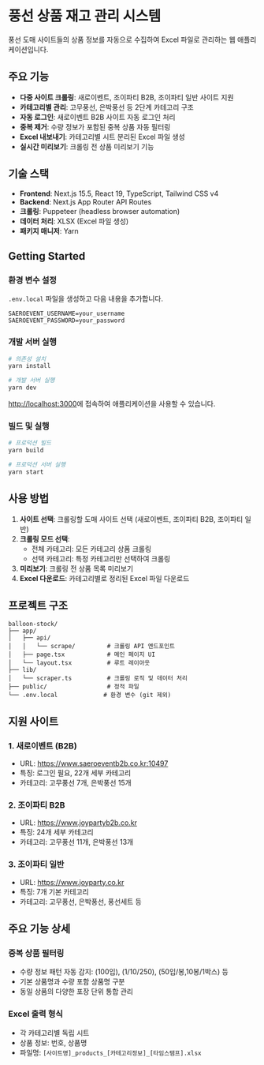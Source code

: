 # 풍선 상품 재고 관리 시스템

풍선 도매 사이트들의 상품 정보를 자동으로 수집하여 Excel 파일로 관리하는 웹 애플리케이션입니다.

## 주요 기능

- **다중 사이트 크롤링**: 새로이벤트, 조이파티 B2B, 조이파티 일반 사이트 지원
- **카테고리별 관리**: 고무풍선, 은박풍선 등 2단계 카테고리 구조
- **자동 로그인**: 새로이벤트 B2B 사이트 자동 로그인 처리
- **중복 제거**: 수량 정보가 포함된 중복 상품 자동 필터링
- **Excel 내보내기**: 카테고리별 시트 분리된 Excel 파일 생성
- **실시간 미리보기**: 크롤링 전 상품 미리보기 기능

## 기술 스택

- **Frontend**: Next.js 15.5, React 19, TypeScript, Tailwind CSS v4
- **Backend**: Next.js App Router API Routes
- **크롤링**: Puppeteer (headless browser automation)
- **데이터 처리**: XLSX (Excel 파일 생성)
- **패키지 매니저**: Yarn

## Getting Started

### 환경 변수 설정

`.env.local` 파일을 생성하고 다음 내용을 추가합니다.

```env
SAEROEVENT_USERNAME=your_username
SAEROEVENT_PASSWORD=your_password
```

### 개발 서버 실행

```bash
# 의존성 설치
yarn install

# 개발 서버 실행
yarn dev
```

[http://localhost:3000](http://localhost:3000)에 접속하여 애플리케이션을 사용할 수 있습니다.

### 빌드 및 실행

```bash
# 프로덕션 빌드
yarn build

# 프로덕션 서버 실행
yarn start
```

## 사용 방법

1. **사이트 선택**: 크롤링할 도매 사이트 선택 (새로이벤트, 조이파티 B2B, 조이파티 일반)
2. **크롤링 모드 선택**:
   - 전체 카테고리: 모든 카테고리 상품 크롤링
   - 선택 카테고리: 특정 카테고리만 선택하여 크롤링
3. **미리보기**: 크롤링 전 상품 목록 미리보기
4. **Excel 다운로드**: 카테고리별로 정리된 Excel 파일 다운로드

## 프로젝트 구조

```
balloon-stock/
├── app/
│   ├── api/
│   │   └── scrape/         # 크롤링 API 엔드포인트
│   ├── page.tsx            # 메인 페이지 UI
│   └── layout.tsx          # 루트 레이아웃
├── lib/
│   └── scraper.ts          # 크롤링 로직 및 데이터 처리
├── public/                 # 정적 파일
└── .env.local             # 환경 변수 (git 제외)
```

## 지원 사이트

### 1. 새로이벤트 (B2B)

- URL: https://www.saeroeventb2b.co.kr:10497
- 특징: 로그인 필요, 22개 세부 카테고리
- 카테고리: 고무풍선 7개, 은박풍선 15개

### 2. 조이파티 B2B

- URL: https://www.joypartyb2b.co.kr
- 특징: 24개 세부 카테고리
- 카테고리: 고무풍선 11개, 은박풍선 13개

### 3. 조이파티 일반

- URL: https://www.joyparty.co.kr
- 특징: 7개 기본 카테고리
- 카테고리: 고무풍선, 은박풍선, 풍선세트 등

## 주요 기능 상세

### 중복 상품 필터링

- 수량 정보 패턴 자동 감지: (100입), (1/10/250), (50입/봉,10봉/1박스) 등
- 기본 상품명과 수량 포함 상품명 구분
- 동일 상품의 다양한 포장 단위 통합 관리

### Excel 출력 형식

- 각 카테고리별 독립 시트
- 상품 정보: 번호, 상품명
- 파일명: `[사이트명]_products_[카테고리정보]_[타임스탬프].xlsx`
